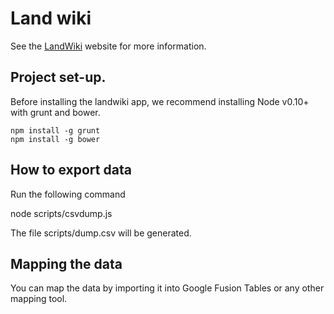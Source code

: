 # Land wiki

See the [LandWiki](http://www.landwiki.org.uk) website for more information.

## Project set-up.

Before installing the landwiki app, we recommend installing Node v0.10+ with grunt and bower.

````
npm install -g grunt
npm install -g bower
````

## How to export data

Run the following command

   node scripts/csvdump.js

The file scripts/dump.csv will be generated.

## Mapping the data

You can map the data by importing it into Google Fusion Tables or any other mapping tool.
